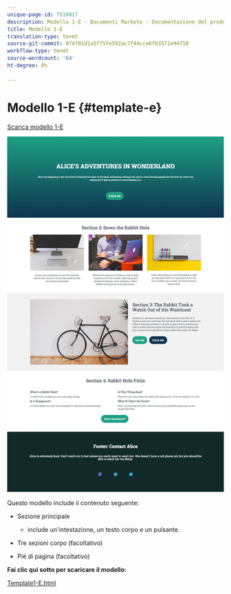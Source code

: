 ```yaml
---
unique-page-id: 7516017
description: Modello 1-E - Documenti Marketo - Documentazione del prodotto
title: Modello 1-E
translation-type: tm+mt
source-git-commit: 074701d1a5f75fe592ac7f44cce6fb3571e94710
workflow-type: tm+mt
source-wordcount: '64'
ht-degree: 0%

---
```



# Modello 1-E {#template-e}

[Scarica modello 1-E](https://docs.marketo.com/download/attachments/7516017/Template1-E.html?version=1&amp;modificationDate=1432845818000&amp;api=v2)

![](assets/image2015-5-29-9-3a14-3a40.png)

Questo modello include il contenuto seguente:

* Sezione principale

   * include un&#39;intestazione, un testo corpo e un pulsante.

* Tre sezioni corpo (facoltativo)
* Piè di pagina (facoltativo)

**Fai clic qui sotto per scaricare il modello:**

[Template1-E.html](https://docs.marketo.com/download/attachments/7516017/Template1-E.html?version=1&amp;modificationDate=1432845818000&amp;api=v2)
